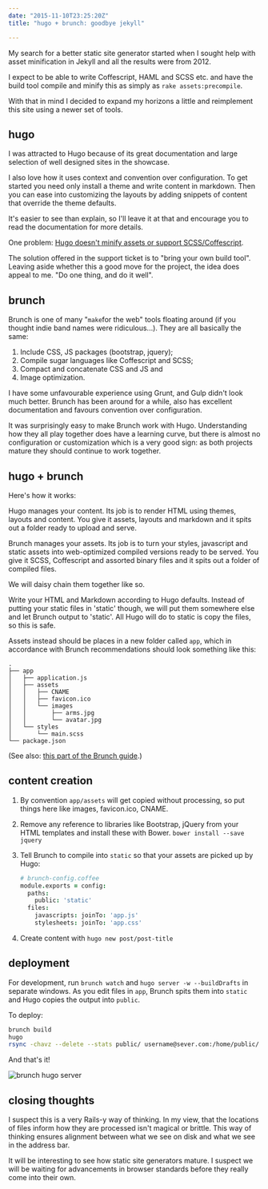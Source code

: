 ```yaml
---
date: "2015-11-10T23:25:20Z"
title: "hugo + brunch: goodbye jekyll"

---
```


My search for a better static site generator started when I sought help with asset minification in
Jekyll and all the results were from 2012.

I expect to be able to write Coffescript, HAML and SCSS etc. and have the build tool compile and
minify this as simply as `rake assets:precompile`.

With that in mind I decided to expand my horizons a little and reimplement this site using a
newer set of tools.

## hugo

I was attracted to Hugo because of its great documentation and large selection of well designed
sites in the showcase.

I also love how it uses context and convention over configuration.  To get started you need only
install a theme and write content in markdown.  Then you can ease into customizing the layouts by
adding snippets of content that override the theme defaults.

It's easier to see than explain, so I'll leave it at that and encourage you to read the
documentation for more details.

One problem: [Hugo doesn't minify assets or support SCSS/Coffescript][hugo_preprocessors].

The solution offered in the support ticket is to "bring your own build tool". Leaving aside whether
this a good move for the project, the idea does appeal to me. "Do one thing, and do it well".

## brunch

Brunch is one of many "`make`for the web" tools floating around (if you thought indie band names
were ridiculous...). They are all basically the same:

1. Include CSS, JS packages (bootstrap, jquery);
2. Compile sugar languages like Coffescript and SCSS;
3. Compact and concatenate CSS and JS and
4. Image optimization.

I have some unfavourable experience using Grunt, and Gulp didn't look much better. Brunch has been
around for a while, also has excellent documentation and favours convention over configuration.

It was surprisingly easy to make Brunch work with Hugo. Understanding how they all play together
does have a learning curve, but there is almost no configuration or customization which is a very
good sign: as both projects mature they should continue to work together.

## hugo + brunch

Here's how it works:

Hugo manages your content. Its job is to render HTML using themes, layouts and content. You give it
assets, layouts and markdown and it spits out a folder ready to upload and serve.

Brunch manages your assets. Its job is to turn your styles, javascript and static assets into
web-optimized compiled versions ready to be served. You give it SCSS, Coffescript and assorted
binary files and it spits out a folder of compiled files.

We will daisy chain them together like so.

Write your HTML and Markdown according to Hugo defaults. Instead of putting your static files in
'static' though, we will put them somewhere else and let Brunch output to 'static'. All Hugo will do
to static is copy the files, so this is safe.

Assets instead should be places in a new folder called `app`, which in accordance with Brunch
recommendations should look something like this:

```
.
├── app
│   ├── application.js
│   ├── assets
│   │   ├── CNAME
│   │   ├── favicon.ico
│   │   └── images
│   │       ├── arms.jpg
│   │       └── avatar.jpg
│   └── styles
│       └── main.scss
└── package.json
```

(See also: [this part of the Brunch guide][just_a_couple_files].)

## content creation

1. By convention `app/assets` will get copied without processing, so put things here like images,
   favicon.ico, CNAME.

2. Remove any reference to libraries like Bootstrap, jQuery from your HTML templates and install
   these with Bower. `bower install --save jquery`

3. Tell Brunch to compile into `static` so that your assets are picked up by Hugo:

    ```coffee
    # brunch-config.coffee
    module.exports = config:
      paths:
        public: 'static'
      files:
        javascripts: joinTo: 'app.js'
        stylesheets: joinTo: 'app.css'
    ```

4. Create content with `hugo new post/post-title`

## deployment

For development, run `brunch watch` and `hugo server -w --buildDrafts` in separate windows.  As you
edit files in `app`, Brunch spits them into `static` and Hugo copies the output into `public`.

To deploy:

```bash
brunch build
hugo
rsync -chavz --delete --stats public/ username@sever.com:/home/public/
```

And that's it!

![brunch hugo server](/images/hugo_brunch_server.png)


## closing thoughts

I suspect this is a very Rails-y way of thinking. In my view, that the locations of files inform how
they are processed isn't magical or brittle. This way of thinking ensures alignment between what we
see on disk and what we see in the address bar.

It will be interesting to see how static site generators mature.  I suspect we will be waiting for
advancements in browser standards before they really come into their own.

[hugo_preprocessors]: http://discuss.gohugo.io/t/support-for-html-css-js-preprocessors/127/11
[techpeace]: https://github.com/techpeace
[just_a_couple_files]: https://github.com/brunch/brunch-guide/blob/master/content/en/chapter04-starting-from-scratch.md#just-a-couple-files
